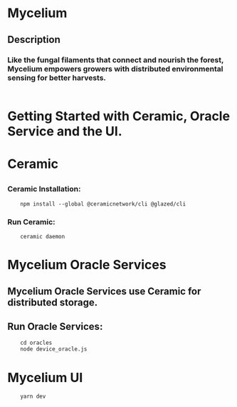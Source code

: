  # Mycelium
 ## Description
 ### Like the fungal filaments that connect and nourish the forest, Mycelium empowers growers with distributed environmental sensing for better harvests.<br><br>
 # Getting Started with Ceramic, Oracle Service and the UI.
 # Ceramic
 ##
 ### Ceramic Installation:
```
    npm install --global @ceramicnetwork/cli @glazed/cli 
```
 ### Run Ceramic:
```
    ceramic daemon
```
#

# Mycelium Oracle Services
## Mycelium Oracle Services use Ceramic for distributed storage.
## Run Oracle Services:
```
    cd oracles
    node device_oracle.js
```

# Mycelium UI
```
    yarn dev
```
